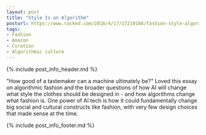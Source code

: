 ```yaml
---
layout: post
title: "Style Is an Algorithm"
posturl: https://www.racked.com/2018/4/17/17219166/fashion-style-algorithm-amazon-echo-look
tags:
- Fashion
- Amazon
- Curation
- Algorithmic culture
---
```


{% include post_info_header.md %}

"How good of a tastemaker can a machine ultimately be?" Loved this essay on algorithmic fashion and the broader questions of how AI will change what style the clothes should be designed in - and how algorithms change what fashion is. One power of AI tech is how it could fundamentally change big social and cultural constructs like fashion, with very few design choices that made sense at the time.

<!--more-->
{% include post_info_footer.md %}
